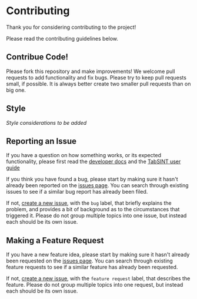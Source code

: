 # Contributing
 
Thank you for considering contributing to the project! 

Please read the contributing guidelines below.

## Contribue Code!

Please fork this repository and make improvements! We welcome pull requests to add functionality and fix bugs. Please try to keep pull requests small, if possible. It is always better create two smaller pull requests than on big one.

## Style

*Style considerations to be added*

## Reporting an Issue

If you have a question on how something works, or its expected functionality, please first read the [developer docs](documentation/developguide/README.md) and the [TabSINT user guide](documentation/developguide/)

If you think you have found a bug, please start by making sure it hasn't already been reported on the [issues page]([add-repo]/issues?state=open). You can search through existing issues to see if a similar bug report has already been filed.

If not, [create a new issue]([add-repo]/issues), with the `bug` label, that briefly explains the problem, and provides a bit of background as to the circumstances that triggered it. Please do not group multiple topics into one issue, but instead each should be its own issue.

## Making a Feature Request

If you have a new feature idea, please start by making sure it hasn't already been requested on the [issues page]([add-repo]/labels/feature%20request). You can search through existing feature requests to see if a similar feature has already been requested.

If not, [create a new issue]([add-repo]/issues), with the `feature request` label, that describes the feature. Please do not group multiple topics into one request, but instead each should be its own issue.




